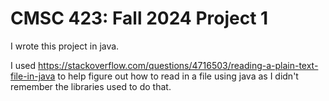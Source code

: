 # CMSC 423: Fall 2024 Project 1

I wrote this project in java.

I used https://stackoverflow.com/questions/4716503/reading-a-plain-text-file-in-java to help figure out how to read in a file using java as I didn't remember the libraries used to do that. 
